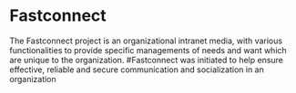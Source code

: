 # Fastconnect
The Fastconnect project is an organizational intranet media, 
with various functionalities to provide specific managements of needs and want 
which are unique to the organization. #Fastconnect was initiated to help ensure effective, reliable and secure communication and socialization in an organization
